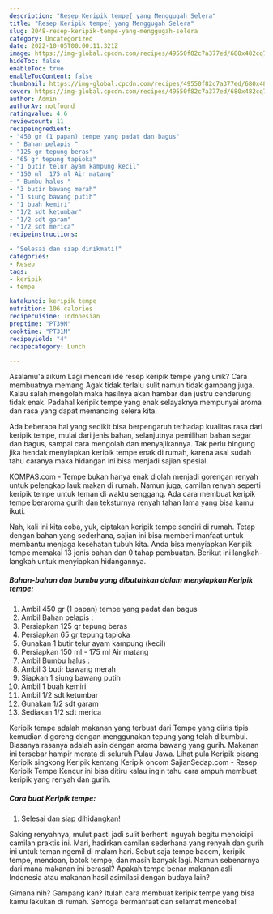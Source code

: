 ```yaml
---
description: "Resep Keripik tempe{ yang Menggugah Selera"
title: "Resep Keripik tempe{ yang Menggugah Selera"
slug: 2048-resep-keripik-tempe-yang-menggugah-selera
category: Uncategorized
date: 2022-10-05T00:00:11.321Z
image: https://img-global.cpcdn.com/recipes/49550f82c7a377ed/680x482cq70/keripik-tempe-foto-resep-utama.jpg
hideToc: false
enableToc: true
enableTocContent: false
thumbnail: https://img-global.cpcdn.com/recipes/49550f82c7a377ed/680x482cq70/keripik-tempe-foto-resep-utama.jpg
cover: https://img-global.cpcdn.com/recipes/49550f82c7a377ed/680x482cq70/keripik-tempe-foto-resep-utama.jpg
author: Admin
authorAv: notfound
ratingvalue: 4.6
reviewcount: 11
recipeingredient:
- "450 gr (1 papan) tempe yang padat dan bagus"
- " Bahan pelapis "
- "125 gr tepung beras"
- "65 gr tepung tapioka"
- "1 butir telur ayam kampung kecil"
- "150 ml  175 ml Air matang"
- " Bumbu halus "
- "3 butir bawang merah"
- "1 siung bawang putih"
- "1 buah kemiri"
- "1/2 sdt ketumbar"
- "1/2 sdt garam"
- "1/2 sdt merica"
recipeinstructions:

- "Selesai dan siap dinikmati!"
categories:
- Resep
tags:
- keripik
- tempe

katakunci: keripik tempe 
nutrition: 106 calories
recipecuisine: Indonesian
preptime: "PT39M"
cooktime: "PT31M"
recipeyield: "4"
recipecategory: Lunch

---
```



Asalamu'alaikum Lagi mencari ide resep keripik tempe yang unik? Cara membuatnya memang Agak tidak terlalu sulit namun tidak gampang juga. Kalau salah mengolah maka hasilnya akan hambar dan justru cenderung tidak enak. Padahal keripik tempe yang enak selayaknya mempunyai aroma dan rasa yang dapat memancing selera kita.


Ada beberapa hal yang sedikit bisa berpengaruh terhadap kualitas rasa dari keripik tempe, mulai dari jenis bahan, selanjutnya pemilihan bahan segar dan bagus, sampai cara mengolah dan menyajikannya. Tak perlu bingung jika hendak menyiapkan keripik tempe enak di rumah, karena asal sudah tahu caranya maka hidangan ini bisa menjadi sajian spesial.

KOMPAS.com - Tempe bukan hanya enak diolah menjadi gorengan renyah untuk pelengkap lauk makan di rumah. Namun juga, camilan renyah seperti keripik tempe untuk teman di waktu senggang. Ada cara membuat keripik tempe beraroma gurih dan teksturnya renyah tahan lama yang bisa kamu ikuti.


Nah, kali ini kita coba, yuk, ciptakan keripik tempe sendiri di rumah. Tetap dengan bahan yang sederhana, sajian ini bisa memberi manfaat untuk membantu menjaga kesehatan tubuh kita. Anda bisa menyiapkan Keripik tempe memakai 13 jenis bahan dan 0 tahap pembuatan. Berikut ini langkah-langkah untuk menyiapkan hidangannya.

<!--inarticleads1-->

##### Bahan-bahan dan bumbu yang dibutuhkan dalam menyiapkan Keripik tempe:

1. Ambil 450 gr (1 papan) tempe yang padat dan bagus
1. Ambil  Bahan pelapis :
1. Persiapkan 125 gr tepung beras
1. Persiapkan 65 gr tepung tapioka
1. Gunakan 1 butir telur ayam kampung (kecil)
1. Persiapkan 150 ml - 175 ml Air matang
1. Ambil  Bumbu halus :
1. Ambil 3 butir bawang merah
1. Siapkan 1 siung bawang putih
1. Ambil 1 buah kemiri
1. Ambil 1/2 sdt ketumbar
1. Gunakan 1/2 sdt garam
1. Sediakan 1/2 sdt merica


Keripik tempe adalah makanan yang terbuat dari Tempe yang diiris tipis kemudian digoreng dengan menggunakan tepung yang telah dibumbui. Biasanya rasanya adalah asin dengan aroma bawang yang gurih. Makanan ini tersebar hampir merata di seluruh Pulau Jawa. Lihat pula Keripik pisang Keripik singkong Keripik kentang Keripik oncom SajianSedap.com - Resep Keripik Tempe Kencur ini bisa ditiru kalau ingin tahu cara ampuh membuat keripik yang renyah dan gurih. 

<!--inarticleads2-->

##### Cara buat Keripik tempe:


1. Selesai dan siap dihidangkan!

Saking renyahnya, mulut pasti jadi sulit berhenti nguyah begitu mencicipi camilan praktis ini. Mari, hadirkan camilan sederhana yang renyah dan gurih ini untuk teman ngemil di malam hari. Sebut saja tempe bacem, keripik tempe, mendoan, botok tempe, dan masih banyak lagi. Namun sebenarnya dari mana makanan ini berasal? Apakah tempe benar makanan asli Indonesia atau makanan hasil asimilasi dengan budaya lain? 

Gimana nih? Gampang kan? Itulah cara membuat keripik tempe yang bisa kamu lakukan di rumah. Semoga bermanfaat dan selamat mencoba!
